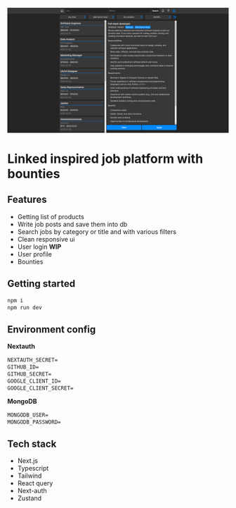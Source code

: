 ![Image Alt Text](public/thumbs/job_board2.png)

# Linked inspired job platform with bounties

## Features

-   Getting list of products
-   Write job posts and save them into db
-   Search jobs by category or title and with various filters
-   Clean responsive ui
-   User login
    **WIP**
-   User profile
-   Bounties

## Getting started

```
npm i
npm run dev
```

## Environment config

**Nextauth**

```
NEXTAUTH_SECRET=
GITHUB_ID=
GITHUB_SECRET=
GOOGLE_CLIENT_ID=
GOOGLE_CLIENT_SECRET=
```

**MongoDB**

```
MONGODB_USER=
MONGODB_PASSWORD=
```

## Tech stack

-   Next.js
-   Typescript
-   Tailwind
-   React query
-   Next-auth
-   Zustand
